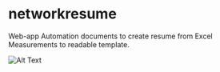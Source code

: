 # networkresume
Web-app Automation documents to create resume from Excel Measurements to readable template.

![Alt Text](https://media2.giphy.com/media/u7VU8MM222lYeaWyTC/giphy.gif?cid=790b761126160b65be7c29bf0fdebfa1c4c2bdc4bb0c22ed&rid=giphy.gif&ct=g)
